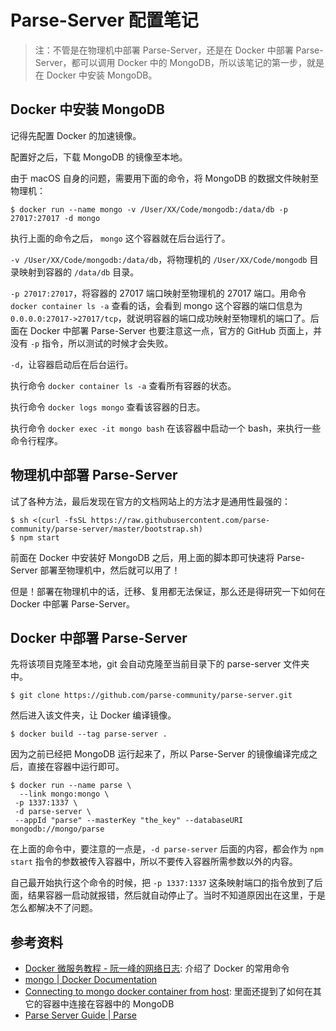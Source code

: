 # Parse-Server 配置笔记

> 注：不管是在物理机中部署 Parse-Server，还是在 Docker 中部署 Parse-Server，都可以调用 Docker 中的 MongoDB，所以该笔记的第一步，就是在 Docker 中安装 MongoDB。

## Docker 中安装 MongoDB

记得先配置 Docker 的加速镜像。

配置好之后，下载 MongoDB 的镜像至本地。

由于 macOS 自身的问题，需要用下面的命令，将 MongoDB 的数据文件映射至物理机：

```shell
$ docker run --name mongo -v /User/XX/Code/mongodb:/data/db -p 27017:27017 -d mongo
```

执行上面的命令之后， `mongo` 这个容器就在后台运行了。

`-v /User/XX/Code/mongodb:/data/db`，将物理机的 `/User/XX/Code/mongodb` 目录映射到容器的 `/data/db` 目录。

`-p 27017:27017`，将容器的 27017 端口映射至物理机的 27017 端口。用命令 `docker container ls -a` 查看的话，会看到 mongo 这个容器的端口信息为 `0.0.0.0:27017->27017/tcp`，就说明容器的端口成功映射至物理机的端口了。后面在 Docker 中部署 Parse-Server 也要注意这一点，官方的 GitHub 页面上，并没有 `-p` 指令，所以测试的时候才会失败。

`-d`，让容器启动后在后台运行。

执行命令 `docker container ls -a` 查看所有容器的状态。

执行命令 `docker logs mongo` 查看该容器的日志。

执行命令 `docker exec -it mongo bash` 在该容器中启动一个 bash，来执行一些命令行程序。

## 物理机中部署 Parse-Server

试了各种方法，最后发现在官方的文档网站上的方法才是通用性最强的：

```shell
$ sh <(curl -fsSL https://raw.githubusercontent.com/parse-community/parse-server/master/bootstrap.sh)
$ npm start
```

前面在 Docker 中安装好 MongoDB 之后，用上面的脚本即可快速将 Parse-Server 部署至物理机中，然后就可以用了！

但是！部署在物理机中的话，迁移、复用都无法保证，那么还是得研究一下如何在 Docker 中部署 Parse-Server。

## Docker 中部署 Parse-Server

先将该项目克隆至本地，git 会自动克隆至当前目录下的 parse-server 文件夹中。

```shell
$ git clone https://github.com/parse-community/parse-server.git
```

然后进入该文件夹，让 Docker 编译镜像。

```shell
$ docker build --tag parse-server .
```

因为之前已经把 MongoDB 运行起来了，所以 Parse-Server 的镜像编译完成之后，直接在容器中运行即可。

```shell
$ docker run --name parse \
  --link mongo:mongo \
 -p 1337:1337 \
 -d parse-server \
 --appId "parse" --masterKey "the_key" --databaseURI mongodb://mongo/parse
```

在上面的命令中，要注意的一点是，`-d parse-server` 后面的内容，都会作为 `npm start` 指令的参数被传入容器中，所以不要传入容器所需参数以外的内容。

自己最开始执行这个命令的时候，把 `-p 1337:1337` 这条映射端口的指令放到了后面，结果容器一启动就报错，然后就自动停止了。当时不知道原因出在这里，于是怎么都解决不了问题。

## 参考资料

- [Docker 微服务教程 - 阮一峰的网络日志](http://www.ruanyifeng.com/blog/2018/02/docker-wordpress-tutorial.html): 介绍了 Docker 的常用命令
- [mongo | Docker Documentation](https://docs.docker.com/samples/library/mongo/)
- [Connecting to mongo docker container from host](https://stackoverflow.com/questions/33336773/connecting-to-mongo-docker-container-from-host): 里面还提到了如何在其它的容器中连接在容器中的 MongoDB
- [Parse Server Guide | Parse](https://docs.parseplatform.org/parse-server/guide/)
